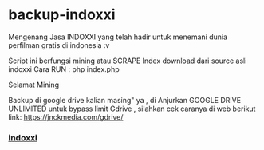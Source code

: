 # backup-indoxxi
Mengenang Jasa INDOXXI yang telah hadir untuk menemani dunia perfilman gratis di indonesia :v

Script ini berfungsi mining atau SCRAPE Index download dari source asli indoxxi
Cara RUN :
php index.php

Selamat Mining

Backup di google drive kalian masing" ya , di Anjurkan GOOGLE DRIVE UNLIMITED 
untuk bypass limit Gdrive , silahkan cek caranya di web berikut link: https://jnckmedia.com/gdrive/

### [indoxxi](https://aapks.com/apk/indoxxi/)
